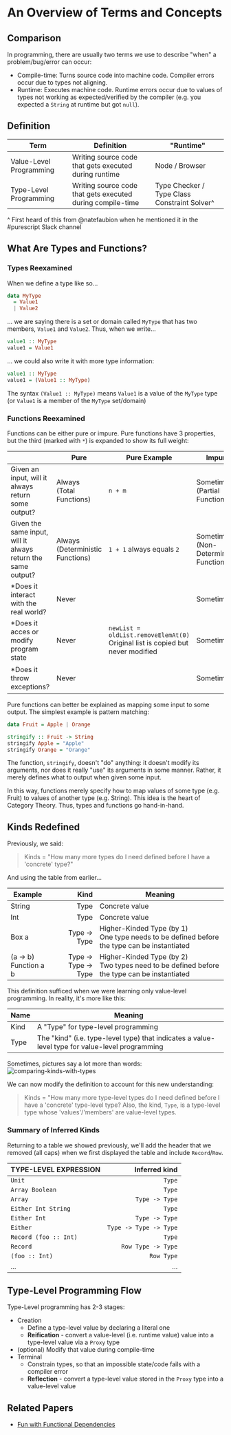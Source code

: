 # An Overview of Terms and Concepts

## Comparison

In programming, there are usually two terms we use to describe "when" a problem/bug/error can occur:
- Compile-time: Turns source code into machine code. Compiler errors occur due to types not aligning.
- Runtime: Executes machine code. Runtime errors occur due to values of types not working as expected/verified by the compiler (e.g. you expected a `String` at runtime but got `null`).

## Definition

| Term | Definition | "Runtime"
| - | - | - |
| Value-Level Programming | Writing source code that gets executed during runtime | Node / Browser
| Type-Level Programming | Writing source code that gets executed during compile-time | Type Checker / Type Class Constraint Solver^

^ First heard of this from @natefaubion when he mentioned it in the #purescript Slack channel

## What Are Types and Functions?

### Types Reexamined

When we define a type like so...
```haskell
data MyType
  = Value1
  | Value2
```
... we are saying there is a set or domain called `MyType` that has two members, `Value1` and `Value2`.
Thus, when we write...
```haskell
value1 :: MyType
value1 = Value1
```
... we could also write it with more type information:
```haskell
value1 :: MyType
value1 = (Value1 :: MyType)
```
The syntax `(Value1 :: MyType)` means `Value1` is a value of the `MyType` type (or `Value1` is a member of the `MyType` set/domain)

### Functions Reexamined

Functions can be either pure or impure. Pure functions have 3 properties, but the third (marked with `*`) is expanded to show its full weight:

|     | Pure | Pure Example | Impure | Impure Example |
| --- | ---- | ------------ | ------ | -------------- |
| Given an input, will it always return some output? | Always<br>(Total Functions) | `n + m` | Sometimes<br>(Partial Functions) | `4 / 0 == undefined`
| Given the same input, will it always return the same output? | Always <br> (Deterministic Functions) | `1 + 1` always equals `2` | Sometimes <br> (Non-Deterministic Functions) | `random.nextInt()`
| *Does it interact with the real world? | Never |  | Sometimes | `file.getText()` |
| *Does it acces or modify program state | Never | `newList = oldList.removeElemAt(0)`<br>Original list is copied but never modified | Sometimes | `x++`<br>variable `x` is incremented by one.
| *Does it throw exceptions? | Never | | Sometimes | `function (e) { throw Exception("error") }` |

Pure functions can better be explained as mapping some input to some output. The simplest example is pattern matching:
```haskell
data Fruit = Apple | Orange

stringify :: Fruit -> String
stringify Apple = "Apple"
stringify Orange = "Orange"
```
The function, `stringify`, doesn't "do" anything: it doesn't modify its arguments, nor does it really "use" its arguments in some manner. Rather, it merely defines what to output when given some input.

In this way, functions merely specify how to map values of some type (e.g. Fruit) to values of another type (e.g. String). This idea is the heart of Category Theory. Thus, types and functions go hand-in-hand.

## Kinds Redefined

Previously, we said:
> Kinds = "How many more types do I need defined before I have a 'concrete' type?"

And using the table from earlier...

| Example | Kind | Meaning
| - | -: | - |
| String | Type | Concrete value
| Int | Type | Concrete value
| Box a | Type -> Type | Higher-Kinded Type (by 1)<br>One type needs to be defined before the type can be instantiated
| (a -> b)<br>Function a b | Type -> Type -> Type | Higher-Kinded Type (by 2)<br>Two types need to be defined before the type can be instantiated

This definition sufficed when we were learning only value-level programming. In reality, it's more like this:

| Name | Meaning |
| - | - |
| Kind | A "Type" for type-level programming |
| Type | The "kind" (i.e. type-level type) that indicates a value-level type for value-level programming |

Sometimes, pictures say a lot more than words:
![comparing-kinds-with-types](../assets/Comparing-Kinds-With-Types.svg "Comparing Kinds with Types")

We can now modify the definition to account for this new understanding:
> Kinds = "How many more type-level types do I need defined before I have a 'concrete' type-level type? Also, the kind, `Type`, is a type-level type whose 'values'/'members' are value-level types.

### Summary of Inferred Kinds

Returning to a table we showed previously, we'll add the header that we removed (all caps) when we first displayed the table and include `Record`/`Row`.

| TYPE-LEVEL EXPRESSION | Inferred kind |
|-|-:|
|`Unit`|`Type`|
|`Array Boolean`|`Type`|
|`Array`|`Type -> Type`|
|`Either Int String` | `Type`|
|`Either Int` | `Type -> Type`|
|`Either` | `Type -> Type -> Type`|
|`Record (foo :: Int)`|`Type`|
|`Record`|`Row Type -> Type`|
|`(foo :: Int)`|`Row Type`|
|...|...|

## Type-Level Programming Flow

Type-Level programming has 2-3 stages:
- Creation
    - Define a type-level value by declaring a literal one
    - **Reification** - convert a value-level (i.e. runtime value) value into a type-level value via a `Proxy` type
- (optional) Modify that value during compile-time
- Terminal
    - Constrain types, so that an impossible state/code fails with a compiler error
    - **Reflection** - convert a type-level value stored in the `Proxy` type into a value-level value

## Related Papers

- [Fun with Functional Dependencies](http://www.cse.chalmers.se/~hallgren/Papers/hallgren.pdf)
